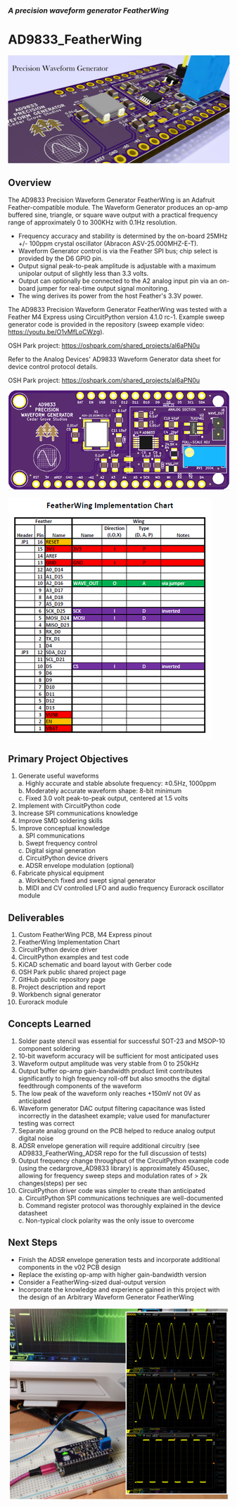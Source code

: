 ### _A precision waveform generator FeatherWing_
# AD9833_FeatherWing

![Image of Module](https://github.com/CedarGroveStudios/AD9833_FeatherWing/blob/master/photos/Waveform_Generator_social.png)

## Overview
The AD9833 Precision Waveform Generator FeatherWing is an Adafruit Feather-compatible module. The Waveform Generator produces an op-amp buffered sine, triangle, or square wave output with a practical frequency range of approximately 0 to 300KHz with 0.1Hz resolution.  
  * Frequency accuracy and stability is determined by the on-board 25MHz +/- 100ppm crystal oscillator (Abracon ASV-25.000MHZ-E-T).  
  * Waveform Generator control is via the Feather SPI bus; chip select is provided by the D6 GPIO pin.  
  *	Output signal peak-to-peak amplitude is adjustable with a maximum unipolar output of slightly less than 3.3 volts.  
  *	Output can optionally be connected to the A2 analog input pin via an on-board jumper for real-time output signal monitoring.  
  *	The wing derives its power from the host Feather's 3.3V power.  

The AD9833 Precision Waveform Generator FeatherWing was tested with a Feather M4 Express using CircuitPython version 4.1.0 rc-1. Example sweep generator code is provided in the repository (sweep example video: https://youtu.be/O1vMfLoCWzg). 

OSH Park project: https://oshpark.com/shared_projects/al6aPN0u

Refer to the Analog Devices' AD9833 Waveform Generator data sheet for device control protocol details.

OSH Park project: https://oshpark.com/shared_projects/al6aPN0u

![Fritzing Image](https://github.com/CedarGroveStudios/AD9833_FeatherWing/blob/master/photos/Waveform_Generator%20for%20fritzing.png)

![FeatherWing Implementation Chart](https://github.com/CedarGroveStudios/AD9833_FeatherWing/blob/master/docs/FeatherWing_Implementation_Chart.png)

## Primary Project Objectives
1)	Generate useful waveforms  
  a.	Highly accurate and stable absolute frequency: ±0.5Hz, 1000ppm  
  b.	Moderately accurate waveform shape: 8-bit minimum  
  c.	Fixed 3.0 volt peak-to-peak output, centered at 1.5 volts  
2)	Implement with CircuitPython code
3)	Increase SPI communications knowledge
4)	Improve SMD soldering skills
5)	Improve conceptual knowledge  
  a.	SPI communications  
  b.	Swept frequency control  
  c.	Digital signal generation  
  d.	CircuitPython device drivers  
  e.	ADSR envelope modulation (optional)  
6)	Fabricate physical equipment  
  a.	Workbench fixed and swept signal generator  
  b.	MIDI and CV controlled LFO and audio frequency Eurorack oscillator module  

## Deliverables
1)	Custom FeatherWing PCB, M4 Express pinout
2)	FeatherWing Implementation Chart
3)	CircuitPython device driver
4)	CircuitPython examples and test code
5)	KiCAD schematic and board layout with Gerber code
6)	OSH Park public shared project page
7)	GitHub public repository page
8)	Project description and report
9)	Workbench signal generator
10)	Eurorack module
## Concepts Learned
1)	Solder paste stencil was essential for successful SOT-23 and MSOP-10 component soldering
2)	10-bit waveform accuracy will be sufficient for most anticipated uses
3)	Waveform output amplitude was very stable from 0 to 250kHz
4)	Output buffer op-amp gain-bandwidth product limit contributes significantly to high frequency roll-off but also smooths the digital feedthrough components of the waveform
5)	The low peak of the waveform only reaches +150mV not 0V as anticipated
6)	Waveform generator DAC output filtering capacitance was listed incorrectly in the datasheet example; value used for manufacturer testing was correct
7)	Separate analog ground on the PCB helped to reduce analog output digital noise
8)	ADSR envelope generation will require additional circuitry (see AD9833_FeatherWing_ADSR repo for the full discussion of tests)
9)	Output frequency change throughput of the CircuitPython example code (using the cedargrove_AD9833 library) is approximately 450usec, allowing for frequency sweep steps and modulation rates of > 2k changes(steps) per sec
10)	CircuitPython driver code was simpler to create than anticipated  
  a.	CircuitPython SPI communications techniques are well-documented  
  b.	Command register protocol was thoroughly explained in the device datasheet  
  c.	Non-typical clock polarity was the only issue to overcome  
## Next Steps
  * Finish the ADSR envelope generation tests and incorporate additional components in the v02 PCB design
  *	Replace the existing op-amp with higher gain-bandwidth version
  *	Consider a FeatherWing-sized dual-output version
  *	Incorporate the knowledge and experience gained in this project with the design of an Arbitrary Waveform Generator FeatherWing

![Image of Test Setup](https://github.com/CedarGroveStudios/AD9833_FeatherWing/blob/master/photos/DSC05796%20combo.jpg)

